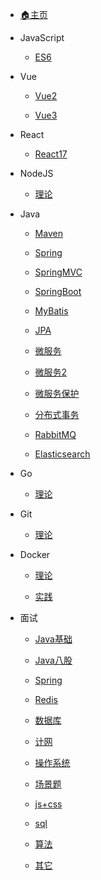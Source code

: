 <!-- docs/_sidebar.md -->

- [🏠主页](/home)

- JavaScript
  
  - [ES6](js/es6/note)
* Vue
  
  * [Vue2](vue/vue2/note)
  
  * [Vue3](vue/vue3/note)
- React
  
  - [React17](react/react17/note)

- NodeJS
  
  - [理论](nodejs/theory/note)

- Java
  
  - [Maven](java/maven/note)
  
  - [Spring](java/spring/note)
  
  - [SpringMVC](java/springmvc/note)
  
  - [SpringBoot](java/springboot/note)
  
  - [MyBatis](java/mybatis/note)
  
  - [JPA](java/jpa/note)
  
  - [微服务](java/microservice/note01)
  
  - [微服务2](java/microservice/note02)
  
  - [微服务保护](java/microservice/protection)
  
  - [分布式事务](java/microservice/distributedTransactions)
  
  - [RabbitMQ](java/microservice/RabbitMQ)
  
  - [Elasticsearch](java/microservice/Elasticsearch)

- Go
  
  - [理论](go/theory/note)

- Git
  
  - [理论](git/theory/note)

- Docker
  
  - [理论](docker/theory/note)
  
  - [实践](docker/practice/note)

- 面试
  
  - [Java基础](interview/java_base/note)
  
  - [Java八股](interview/java/note)
  
  - [Spring](interview/spring/note)
  
  - [Redis](interview/redis/note)
  
  - [数据库](interview/database/note)
  
  - [计网](interview/computer_network/note)
  
  - [操作系统](interview/os/note)
  
  - [场景题](interview/scenario/note)
  
  - [js+css](interview/js_css/note)
  
  - [sql](interview/sql/note)
  
  - [算法](interview/algorithm/note)
  
  - [其它](interview/others/note)
